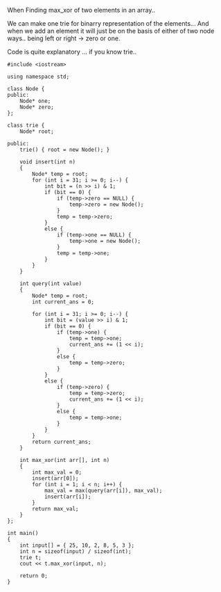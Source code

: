 When Finding max_xor of two elements in an array..

We can make one trie for binarry representation of the elements...
And when we add an element it will just be on the basis of either of two node
ways.. being left or right -> zero or one.

Code is quite explanatory ... if you know trie..

```
#include <iostream>

using namespace std;

class Node {
public:
	Node* one;
	Node* zero;
};

class trie {
	Node* root;

public:
	trie() { root = new Node(); }

	void insert(int n)
	{
		Node* temp = root;
		for (int i = 31; i >= 0; i--) {
			int bit = (n >> i) & 1;
			if (bit == 0) {
				if (temp->zero == NULL) {
					temp->zero = new Node();
				}
				temp = temp->zero;
			}
			else {
				if (temp->one == NULL) {
					temp->one = new Node();
				}
				temp = temp->one;
			}
		}
	}

	int query(int value)
	{
		Node* temp = root;
		int current_ans = 0;

		for (int i = 31; i >= 0; i--) {
			int bit = (value >> i) & 1;
			if (bit == 0) {
				if (temp->one) {
					temp = temp->one;
					current_ans += (1 << i);
				}
				else {
					temp = temp->zero;
				}
			}
			else {
				if (temp->zero) {
					temp = temp->zero;
					current_ans += (1 << i);
				}
				else {
					temp = temp->one;
				}
			}
		}
		return current_ans;
	}

	int max_xor(int arr[], int n)
	{
		int max_val = 0;
		insert(arr[0]);
		for (int i = 1; i < n; i++) {
			max_val = max(query(arr[i]), max_val);
			insert(arr[i]);
		}
		return max_val;
	}
};

int main()
{
	int input[] = { 25, 10, 2, 8, 5, 3 };
	int n = sizeof(input) / sizeof(int);
	trie t;
	cout << t.max_xor(input, n);

	return 0;
}
```
